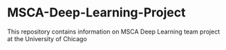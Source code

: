 # MSCA-Deep-Learning-Project
This repository contains information on MSCA Deep Learning team project at the University of Chicago

